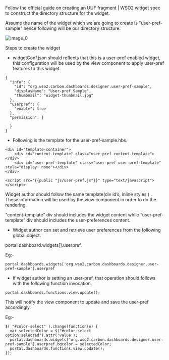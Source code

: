 Follow the official guide on creating an UUF fragment | WSO2 widget spec to construct the directory structure for the widget. 

Assume the name of the widget which we are going to create is "user-pref-sample" hence following will be our directory structure.

![image_0](https://cloud.githubusercontent.com/assets/1343257/25468594/7337e9f6-2b06-11e7-89ff-1dfb48eaa04b.png)

Steps to create the widget

* widgetConf.json should reflects that this is a user-pref enabled widget, this configuration will be used by the view component to apply user-pref features to this widget.

```
{
  "info": {
    "id": "org.wso2.carbon.dashboards.designer.user-pref-sample",
    "displayName": "User-pref Sample",
    "thumbnail": "widget-thumbnail.jpg"
  },
  "userpref": {
    "enable": true
  },
  "permission": {
    
  }
}

```  

* Following is the template for the user-pref-sample.hbs.

```
<div id="template-container">
    <div id="content-template" class="user-pref content-template"></div>
    <div id="user-pref-template" class="user-pref user-pref-template" style="display: none"></div>
</div>

<script src="{{public "js/user-pref.js"}}" type="text/javascript"></script>
```

Widget author should follow the same template(div id’s, inline styles ) . These information will be used by the view component in order to do the rendering. 

"content-template" div should includes the widget content while “user-pref-template” div should includes the user-preferences content.

* Widget author can set and retrieve user preferences from the following global object.

portal.dashboard.widgets[<widget-id>].userpref.<name>

Eg:-

```
portal.dashboards.widgets['org.wso2.carbon.dashboards.designer.user-pref-sample'].userpref
```

* If widget author is setting an user-pref, that operation should follows with the following function invocation.

```
portal.dashboards.functions.view.update();
```

This will notify the view component to update and save the user-pref accordingly.

Eg:- 

```
$( "#color-select" ).change(function(e) {
  var selectedColor = $("#color-select option:selected").attr('value');
  portal.dashboards.widgets['org.wso2.carbon.dashboards.designer.user-pref-sample'].userpref.bgcolor = selectedColor;
  portal.dashboards.functions.view.update();
});
```